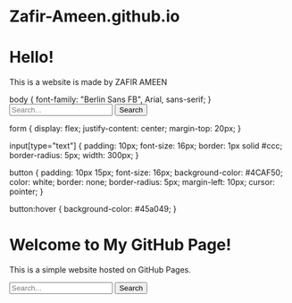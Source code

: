 # Zafir-Ameen.github.io
<!DOCTYPE html>
<html lang="en">
<head>
  <meta charset="UTF-8">
  <meta name="viewport" content="width=device-width, initial-scale=1.0">
  <title>ZAFIR</title>
</head>
<body>
  <h1>Hello!</h1>
  <p>This is a website is made by ZAFIR AMEEN</p>
</body>
</html>
body {
  font-family: "Berlin Sans FB", Arial, sans-serif;
}
<form action="/search" method="GET">
  <input type="text" placeholder="Search..." name="query" />
  <button type="submit">Search</button>
</form>
form {
  display: flex;
  justify-content: center;
  margin-top: 20px;
}

input[type="text"] {
  padding: 10px;
  font-size: 16px;
  border: 1px solid #ccc;
  border-radius: 5px;
  width: 300px;
}

button {
  padding: 10px 15px;
  font-size: 16px;
  background-color: #4CAF50;
  color: white;
  border: none;
  border-radius: 5px;
  margin-left: 10px;
  cursor: pointer;
}

button:hover {
  background-color: #45a049;
}
<!DOCTYPE html>
<html lang="en">
<head>
  <meta charset="UTF-8">
  <meta name="viewport" content="width=device-width, initial-scale=1.0">
  <title>My GitHub Website</title>
  <link rel="stylesheet" href="styles.css">
</head>
<body>
  <h1>Welcome to My GitHub Page!</h1>
  <p>This is a simple website hosted on GitHub Pages.</p>
  
  <!-- Search Bar -->
  <form action="/search" method="GET">
    <input type="text" placeholder="Search..." name="query" />
    <button type="submit">Search</button>
  </form>
  
</body>
</html>


